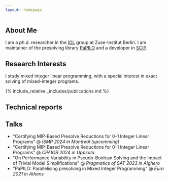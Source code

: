 ```yaml
---
layout: homepage
---
```


## About Me

I am a ph.d. researcher in the [IOL]([https://github.com/ZIB-IOL](https://iol.zib.de/)) group at Zuse-Institut Berlin. I am maintainer of the presolving library [PaPILO](https://github.com/scipopt/papilo) and a developer in [SCIP](https://github.com/scipopt/).

## Research Interests

I study mixed integer linear programming, with a special interest in exact solving of mixed-integer programs.

{% include_relative _includes/publications.md %}

## Technical reports



## Talks

- "Certifying MIP-Based Presolve Reductions for 0-1 Integer Linear Programs" @ *ISMP 2024 in Montreal (upcomming)*
- "Certifying MIP-Based Presolve Reductions for 0-1 Integer Linear Programs" @ *CPAIOR 2024 in Uppsala*
- "On Performance Variability in Pseudo-Boolean Solving and the Impact of Trivial Model Simplifications" @ *Pragmatics of SAT 2023 in Alghero*
- "PaPILO: Parallelising presolving in Mixed Integer Programming" @ *Euro 2021 in Athens*
